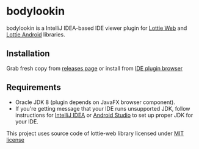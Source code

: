 # bodylookin

bodylookin is a IntelliJ IDEA-based IDE viewer plugin for [Lottie Web](https://github.com/airbnb/lottie-web) and [Lottie Android](https://github.com/airbnb/lottie-android) libraries.

## Installation

Grab fresh copy from [releases page](https://github.com/0legg/bodylookin/releases) or install from [IDE plugin browser](https://plugins.jetbrains.com/androidstudio/plugin/9467-bodylookin)

## Requirements

- Oracle JDK 8 (plugin depends on JavaFX browser component).
- If you're getting message that your IDE runs unsupported JDK, follow instructions for 
[IntelliJ IDEA](https://intellij-support.jetbrains.com/hc/en-us/articles/206544879-Selecting-the-JDK-version-the-IDE-will-run-under) or [Android Studio](http://tools.android.com/tech-docs/configuration)
to set up proper JDK for your IDE.

This project uses source code of lottie-web library licensed under [MIT license](https://github.com/bodymovin/bodymovin/blob/master/LICENSE.md)
